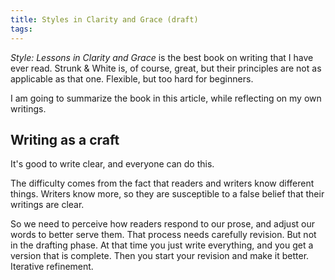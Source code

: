 ```yaml
---
title: Styles in Clarity and Grace (draft)
tags:
---
```


*Style: Lessons in Clarity and Grace* is the best book on writing that I have ever read. Strunk & White is, of course, great, but their principles are not as applicable as that one. Flexible, but too hard for beginners.

I am going to summarize the book in this article, while reflecting on my own writings.

## Writing as a craft

It's good to write clear, and everyone can do this.

The difficulty comes from the fact that readers and writers know different things. Writers know more, so they are susceptible to a false belief that their writings are clear.

So we need to perceive how readers respond to our prose, and adjust our words to better serve them. That process needs carefully revision. But not in the drafting phase. At that time you just write everything, and you get a version that is complete. Then you start your revision and make it better. Iterative refinement.

